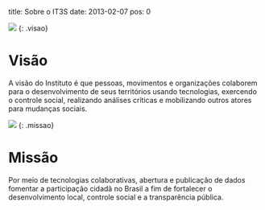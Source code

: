 title: Sobre o IT3S
date: 2013-02-07
pos: 0

![][visao]
{: .visao}

Visão
=====

A visão do Instituto é que pessoas, movimentos e organizações colaborem para o desenvolvimento de seus territórios usando tecnologias, exercendo o controle social, realizando análises críticas e mobilizando outros atores para mudanças sociais.


![][missao]
{: .missao}

Missão
======

Por meio de tecnologias colaborativas, abertura e publicação de dados fomentar a participação cidadã no Brasil a fim de fortalecer o desenvolvimento local, controle social e a transparência pública.


[visao]: /static/images/sobre/visao.png
[missao]: /static/images/sobre/missao.png

